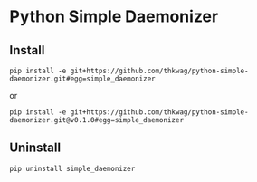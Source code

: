 # Python Simple Daemonizer

## Install
```
pip install -e git+https://github.com/thkwag/python-simple-daemonizer.git#egg=simple_daemonizer
```
or
```
pip install -e git+https://github.com/thkwag/python-simple-daemonizer.git@v0.1.0#egg=simple_daemonizer
```

## Uninstall

```
pip uninstall simple_daemonizer
```

